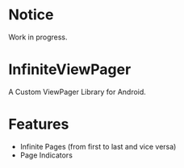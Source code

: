 # Notice
Work in progress.

# InfiniteViewPager
A Custom ViewPager Library for Android.

# Features
  - Infinite Pages (from first to last and vice versa) 
  - Page Indicators
